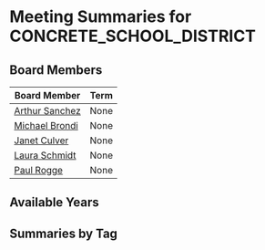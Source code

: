 # Meeting Summaries for CONCRETE_SCHOOL_DISTRICT

## Board Members

| Board Member       | Term           |
|--------------------|----------------|
| [Arthur Sanchez](board_member_245.md) | None |
| [Michael Brondi](board_member_246.md) | None |
| [Janet Culver](board_member_247.md) | None |
| [Laura Schmidt](board_member_248.md) | None |
| [Paul Rogge](board_member_249.md) | None |

## Available Years

## Summaries by Tag
